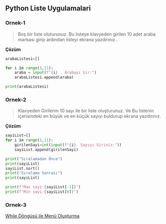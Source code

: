 ## Python Liste Uygulamalari ##

### Ornek-1 ###
> Boş bir liste oluturunuz. Bu listeye klavyeden girilen 10 adet araba markası girip ardından listeyi ekrana yazdırınız..

**Çözüm**

```python
arabaListesi=[]

for i in range(1,11):
    araba = input(f"{i} . Arabayı Gir:")
    arabaListesi.append(araba)

print(arabaListesi)

```
### Ornek-2 ###
> Klavyeden Girilenm 10 sayı ile bir liste oluşturunuz. Ve Bu listenin içerisindeki en büyük ve en küçük sayıyı buldurup ekrana yazdırınız.

**Çözüm**

```python
sayiList=[]
for i in range(1,11):
    girilenSayi=int(input(f"{i}. Sayıyı Giriniz:"))
    sayiList.append(girilenSayi)

print("Sıralamadan Önce")
print(sayiList)
sayiList.sort()
print("Sıralama Sonrası")
print(sayiList)

print(f"Max sayi:{sayiList[-1]}")
print(f"Min sayi:{sayiList[0]}")
```


### Ornek-3 ###
 [While Döngüsü ile Menü Oluşturma](https://github.com/sahinmansuroglu/9ATBA/blob/main/MenuOlusturma.md) 
